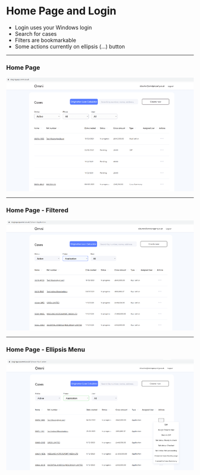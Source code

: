 # Home Page and Login

- Login uses your Windows login
- Search for cases
- Filters are bookmarkable
- Some actions currently on ellipsis (...) button

--- 
### Home Page
![](homepage1b.png)

---

### Home Page - Filtered
![](homepage2.png)

---

### Home Page - Ellipsis Menu
![](homepage3.png)